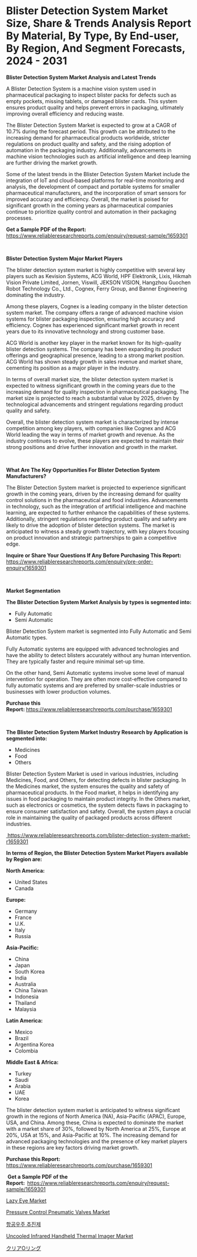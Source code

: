 <p><h1>Blister Detection System Market Size, Share & Trends Analysis Report By Material, By Type, By End-user, By Region, And Segment Forecasts, 2024 - 2031</h1></p><p><strong>Blister Detection System Market Analysis and Latest Trends</strong></p>
<p><p>A Blister Detection System is a machine vision system used in pharmaceutical packaging to inspect blister packs for defects such as empty pockets, missing tablets, or damaged blister cards. This system ensures product quality and helps prevent errors in packaging, ultimately improving overall efficiency and reducing waste.</p><p>The Blister Detection System Market is expected to grow at a CAGR of 10.7% during the forecast period. This growth can be attributed to the increasing demand for pharmaceutical products worldwide, stricter regulations on product quality and safety, and the rising adoption of automation in the packaging industry. Additionally, advancements in machine vision technologies such as artificial intelligence and deep learning are further driving the market growth.</p><p>Some of the latest trends in the Blister Detection System Market include the integration of IoT and cloud-based platforms for real-time monitoring and analysis, the development of compact and portable systems for smaller pharmaceutical manufacturers, and the incorporation of smart sensors for improved accuracy and efficiency. Overall, the market is poised for significant growth in the coming years as pharmaceutical companies continue to prioritize quality control and automation in their packaging processes.</p></p>
<p><strong>Get a Sample PDF of the Report:&nbsp;</strong> <a href="https://www.reliableresearchreports.com/enquiry/request-sample/1659301">https://www.reliableresearchreports.com/enquiry/request-sample/1659301</a></p>
<p>&nbsp;</p>
<p><strong>Blister Detection System Major Market Players</strong></p>
<p><p>The blister detection system market is highly competitive with several key players such as Kevision Systems, ACG World, HPF Elektronik, Lixis, Hikmah Vision Private Limited, Jornen, Viswill, JEKSON VISION, Hangzhou Guochen Robot Technology Co., Ltd., Cognex, Ferry Group, and Banner Engineering dominating the industry.</p><p>Among these players, Cognex is a leading company in the blister detection system market. The company offers a range of advanced machine vision systems for blister packaging inspection, ensuring high accuracy and efficiency. Cognex has experienced significant market growth in recent years due to its innovative technology and strong customer base.</p><p>ACG World is another key player in the market known for its high-quality blister detection systems. The company has been expanding its product offerings and geographical presence, leading to a strong market position. ACG World has shown steady growth in sales revenue and market share, cementing its position as a major player in the industry.</p><p>In terms of overall market size, the blister detection system market is expected to witness significant growth in the coming years due to the increasing demand for quality inspection in pharmaceutical packaging. The market size is projected to reach a substantial value by 2025, driven by technological advancements and stringent regulations regarding product quality and safety.</p><p>Overall, the blister detection system market is characterized by intense competition among key players, with companies like Cognex and ACG World leading the way in terms of market growth and revenue. As the industry continues to evolve, these players are expected to maintain their strong positions and drive further innovation and growth in the market.</p></p>
<p>&nbsp;</p>
<p><strong>What Are The Key Opportunities For Blister Detection System Manufacturers?</strong></p>
<p><p>The Blister Detection System market is projected to experience significant growth in the coming years, driven by the increasing demand for quality control solutions in the pharmaceutical and food industries. Advancements in technology, such as the integration of artificial intelligence and machine learning, are expected to further enhance the capabilities of these systems. Additionally, stringent regulations regarding product quality and safety are likely to drive the adoption of blister detection systems. The market is anticipated to witness a steady growth trajectory, with key players focusing on product innovation and strategic partnerships to gain a competitive edge.</p></p>
<p><strong>Inquire or Share Your Questions If Any Before Purchasing This Report:</strong> <a href="https://www.reliableresearchreports.com/enquiry/pre-order-enquiry/1659301">https://www.reliableresearchreports.com/enquiry/pre-order-enquiry/1659301</a></p>
<p>&nbsp;</p>
<p><strong>Market Segmentation</strong></p>
<p><strong>The Blister Detection System Market Analysis by types is segmented into:</strong></p>
<p><ul><li>Fully Automatic</li><li>Semi Automatic</li></ul></p>
<p><p>Blister Detection System market is segmented into Fully Automatic and Semi Automatic types. </p><p>Fully Automatic systems are equipped with advanced technologies and have the ability to detect blisters accurately without any human intervention. They are typically faster and require minimal set-up time.</p><p>On the other hand, Semi Automatic systems involve some level of manual intervention for operation. They are often more cost-effective compared to fully automatic systems and are preferred by smaller-scale industries or businesses with lower production volumes.</p></p>
<p><strong>Purchase this Report:&nbsp;</strong><a href="https://www.reliableresearchreports.com/purchase/1659301">https://www.reliableresearchreports.com/purchase/1659301</a></p>
<p>&nbsp;</p>
<p><strong>The Blister Detection System Market Industry Research by Application is segmented into:</strong></p>
<p><ul><li>Medicines</li><li>Food</li><li>Others</li></ul></p>
<p><p>Blister Detection System Market is used in various industries, including Medicines, Food, and Others, for detecting defects in blister packaging. In the Medicines market, the system ensures the quality and safety of pharmaceutical products. In the Food market, it helps in identifying any issues in food packaging to maintain product integrity. In the Others market, such as electronics or cosmetics, the system detects flaws in packaging to ensure consumer satisfaction and safety. Overall, the system plays a crucial role in maintaining the quality of packaged products across different industries.</p></p>
<p><a href="https://www.reliableresearchreports.com/blister-detection-system-market-r1659301">&nbsp;https://www.reliableresearchreports.com/blister-detection-system-market-r1659301</a></p>
<p><strong>In terms of Region, the Blister Detection System Market Players available by Region are:</strong></p>
<p>
    <p> <strong> North America: </strong>
        <ul>
            <li>United States</li>
            <li>Canada</li>
        </ul>
        </p> 
    <p> <strong> Europe: </strong>
        <ul>
            <li>Germany</li>
            <li>France</li>
            <li>U.K.</li>
            <li>Italy</li>
            <li>Russia</li>
        </ul>
        </p> 
    <p> <strong> Asia-Pacific: </strong>
        <ul>
            <li>China</li>
            <li>Japan</li>
            <li>South Korea</li>
            <li>India</li>
            <li>Australia</li>
            <li>China Taiwan</li>
            <li>Indonesia</li>
            <li>Thailand</li>
            <li>Malaysia</li>
        </ul>
        </p> 
    <p> <strong> Latin America: </strong>
        <ul>
            <li>Mexico</li>
            <li>Brazil</li>
            <li>Argentina Korea</li>
            <li>Colombia</li>
        </ul>
        </p> 
    <p> <strong> Middle East & Africa: </strong>
        <ul>
            <li>Turkey</li>
            <li>Saudi</li>
            <li>Arabia</li>
            <li>UAE</li>
            <li>Korea</li>
        </ul>
    </p>
    </p>
<p><p>The blister detection system market is anticipated to witness significant growth in the regions of North America (NA), Asia-Pacific (APAC), Europe, USA, and China. Among these, China is expected to dominate the market with a market share of 30%, followed by North America at 25%, Europe at 20%, USA at 15%, and Asia-Pacific at 10%. The increasing demand for advanced packaging technologies and the presence of key market players in these regions are key factors driving market growth.</p></p>
<p><strong>Purchase this Report: </strong><a href="https://www.reliableresearchreports.com/purchase/1659301">https://www.reliableresearchreports.com/purchase/1659301</a></p>
<p>&nbsp;<strong>Get a Sample PDF of the Report:&nbsp;&nbsp;</strong><a href="https://www.reliableresearchreports.com/enquiry/request-sample/1659301">https://www.reliableresearchreports.com/enquiry/request-sample/1659301</a></p>
<p><strong></strong></p>
<p><p><a href="https://www.linkedin.com/pulse/lazy-eye-market-trends-analysis-forecasted-period-2024-2031-yohef">Lazy Eye Market</a></p><p><a href="https://github.com/beatblasta/Market-Research-Report-List-3/blob/main/pressure-control-pneumatic-valves-market.md">Pressure Control Pneumatic Valves Market</a></p><p><a href="https://github.com/sarassiksa/Market-Research-Report-List-1/blob/main/165812987925.md">항공우주 추진제</a></p><p><a href="https://github.com/shotows/Market-Research-Report-List-2/blob/main/uncooled-infrared-handheld-thermal-imager-market.md">Uncooled Infrared Handheld Thermal Imager Market</a></p><p><a href="https://github.com/GiovaniLeannon/Market-Research-Report-List-1/blob/main/782071596267.md">クリアOリング</a></p></p>